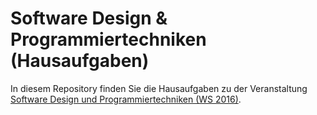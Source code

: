 # Software Design & Programmiertechniken (Hausaufgaben)
In diesem Repository finden Sie die Hausaufgaben zu der Veranstaltung
[Software Design und Programmiertechniken (WS 2016)](http://ps.informatik.uni-tuebingen.de/teaching/ws16/sdpt/).


